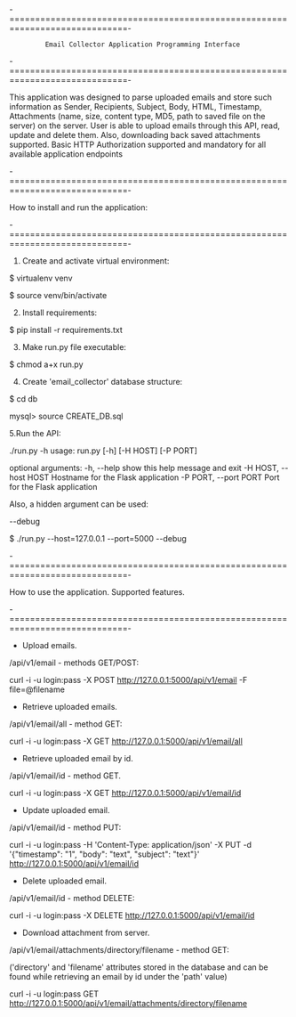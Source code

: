 -=============================================================================-

             Email Collector Application Programming Interface

-=============================================================================-

This application was designed to parse uploaded emails and store such information
as Sender, Recipients, Subject, Body, HTML, Timestamp, Attachments (name, size,
content type, MD5, path to saved file on the server) on the server.
User is able to upload emails through this API, read, update and delete them.
Also, downloading back saved attachments supported.
Basic HTTP Authorization supported and mandatory for all available application
endpoints

-=============================================================================-

How to install and run the application:

-=============================================================================-

1. Create and activate virtual environment:

$ virtualenv venv

$ source venv/bin/activate

2. Install requirements:

$ pip install -r requirements.txt

3. Make run.py file executable:

$ chmod a+x run.py

4. Create 'email_collector' database structure:

$ cd db

mysql> source CREATE_DB.sql

5.Run the API:

./run.py -h
usage: run.py [-h] [-H HOST] [-P PORT]

optional arguments:
  -h, --help            show this help message and exit
  -H HOST, --host HOST  Hostname for the Flask application
  -P PORT, --port PORT  Port for the Flask application


Also, a hidden argument can be used:

--debug

$ ./run.py --host=127.0.0.1 --port=5000 --debug




-=============================================================================-

How to use the application. Supported features.

-=============================================================================-


* Upload emails.

/api/v1/email - methods GET/POST:

curl -i -u login:pass -X POST http://127.0.0.1:5000/api/v1/email -F file=@filename


* Retrieve uploaded emails.

/api/v1/email/all - method GET:

curl -i -u login:pass -X GET http://127.0.0.1:5000/api/v1/email/all



* Retrieve uploaded email by id.

/api/v1/email/id - method GET.

curl -i -u login:pass -X GET http://127.0.0.1:5000/api/v1/email/id



* Update uploaded email.

/api/v1/email/id - method PUT:

curl -i -u login:pass -H 'Content-Type: application/json' -X PUT -d '{"timestamp": "1", "body": "text", "subject": "text"}' http://127.0.0.1:5000/api/v1/email/id



* Delete uploaded email.

/api/v1/email/id - method DELETE:

curl -i -u login:pass -X DELETE http://127.0.0.1:5000/api/v1/email/id



* Download attachment from server.

/api/v1/email/attachments/directory/filename - method GET:

('directory' and 'filename' attributes stored in the database and can be found while retrieving an email by id under the 'path' value)

curl -i -u login:pass GET http://127.0.0.1:5000/api/v1/email/attachments/directory/filename